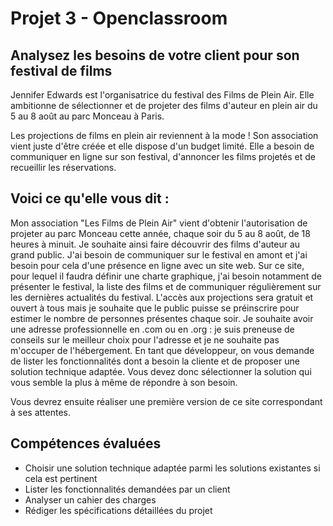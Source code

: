 # Projet 3 - Openclassroom
## Analysez les besoins de votre client pour son festival de films

Jennifer Edwards est l'organisatrice du festival des Films de Plein Air. Elle ambitionne de sélectionner et de projeter des films d'auteur en plein air du 5 au 8 août au parc Monceau à Paris.

Les projections de films en plein air reviennent à la mode !
Son association vient juste d'être créée et elle dispose d'un budget limité. Elle a besoin de communiquer en ligne sur son festival, d'annoncer les films projetés et de recueillir les réservations.

## Voici ce qu'elle vous dit :

Mon association "Les Films de Plein Air" vient d'obtenir l'autorisation de projeter au parc Monceau cette année, chaque soir du 5 au 8 août, de 18 heures à minuit. Je souhaite ainsi faire découvrir des films d'auteur au grand public.
J'ai besoin de communiquer sur le festival en amont et j'ai besoin pour cela d'une présence en ligne avec un site web. Sur ce site, pour lequel il faudra définir une charte graphique, j'ai besoin notamment de présenter le festival, la liste des films et de communiquer régulièrement sur les dernières actualités du festival.
L'accès aux projections sera gratuit et ouvert à tous mais je souhaite que le public puisse se préinscrire pour estimer le nombre de personnes présentes chaque soir.
Je souhaite avoir une adresse professionnelle en .com ou en .org : je suis preneuse de conseils sur le meilleur choix pour l'adresse et je ne souhaite pas m'occuper de l'hébergement.
En tant que développeur, on vous demande de lister les fonctionnalités dont a besoin la cliente et de proposer une solution technique adaptée. Vous devez donc sélectionner la solution qui vous semble la plus à même de répondre à son besoin.

Vous devrez ensuite réaliser une première version de ce site correspondant à ses attentes.‌ 
 
## Compétences évaluées
* Choisir une solution technique adaptée parmi les solutions existantes si cela est pertinent
* Lister les fonctionnalités demandées par un client
* Analyser un cahier des charges
* Rédiger les spécifications détaillées du projet
